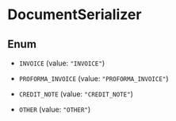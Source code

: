 

# DocumentSerializer

## Enum


* `INVOICE` (value: `"INVOICE"`)

* `PROFORMA_INVOICE` (value: `"PROFORMA_INVOICE"`)

* `CREDIT_NOTE` (value: `"CREDIT_NOTE"`)

* `OTHER` (value: `"OTHER"`)



